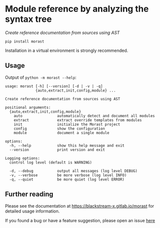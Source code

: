 # Module reference by analyzing the syntax tree

_Create reference documentation from sources using AST_

```
pip install morast
```

Installation in a virtual environment is strongly recommended.


## Usage

Output of `python -m morast --help`:

```
usage: morast [-h] [--version] [-d | -v | -q]
              {auto,extract,init,config,module} ...

Create reference documentation from sources using AST

positional arguments:
  {auto,extract,init,config,module}
    auto                automatically detect and document all modules
    extract             extract override templates from modules
    init                initialize the Morast project
    config              show the configuration
    module              document a single module

options:
  -h, --help            show this help message and exit
  --version             print version and exit

Logging options:
  control log level (default is WARNING)

  -d, --debug           output all messages (log level DEBUG)
  -v, --verbose         be more verbose (log level INFO)
  -q, --quiet           be more quiet (log level ERROR)
```


## Further reading

Please see the documentation at <https://blackstream-x.gitlab.io/morast>
for detailed usage information.

If you found a bug or have a feature suggestion,
please open an issue [here](https://gitlab.com/blackstream-x/morast/-/issues)


